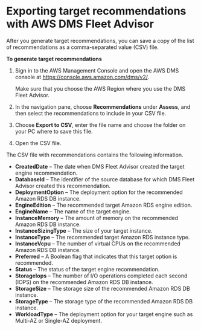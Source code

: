 # Exporting target recommendations with AWS DMS Fleet Advisor<a name="fa-recommendations-export"></a>

After you generate target recommendations, you can save a copy of the list of recommendations as a comma\-separated value \(CSV\) file\.

**To generate target recommendations**

1. Sign in to the AWS Management Console and open the AWS DMS console at [https://console\.aws\.amazon\.com/dms/v2/](https://console.aws.amazon.com/https://console.aws.amazon.com/dms/v2/)\.

   Make sure that you choose the AWS Region where you use the DMS Fleet Advisor\.

1. In the navigation pane, choose **Recommendations** under **Assess**, and then select the recommendations to include in your CSV file\.

1. Choose **Export to CSV**, enter the file name and choose the folder on your PC where to save this file\.

1. Open the CSV file\.

The CSV file with recommendations contains the following information\.
+ **CreatedDate** – The date when DMS Fleet Advisor created the target engine recommendation\.
+ **DatabaseId** – The identifier of the source database for which DMS Fleet Advisor created this recommendation\.
+ **DeploymentOption** – The deployment option for the recommended Amazon RDS DB instance\.
+ **EngineEdition** – The recommended target Amazon RDS engine edition\.
+ **EngineName** – The name of the target engine\.
+ **InstanceMemory** – The amount of memory on the recommended Amazon RDS DB instance\.
+ **InstanceSizingType** – The size of your target instance\.
+ **InstanceType** – The recommended target Amazon RDS instance type\.
+ **InstanceVcpu** – The number of virtual CPUs on the recommended Amazon RDS DB instance\.
+ **Preferred** – A Boolean flag that indicates that this target option is recommended\.
+ **Status** – The status of the target engine recommendation\.
+ **StorageIops** – The number of I/O operations completed each second \(IOPS\) on the recommended Amazon RDS DB instance\.
+ **StorageSize** – The storage size of the recommended Amazon RDS DB instance\.
+ **StorageType** – The storage type of the recommended Amazon RDS DB instance\.
+ **WorkloadType** – The deployment option for your target engine such as Multi\-AZ or Single\-AZ deployment\.